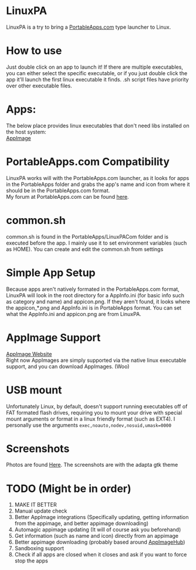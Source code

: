 # LinuxPA
LinuxPA is a try to bring a [PortableApps.com](http://portableapps.com) type launcher to Linux.  

# How to use
Just double click on an app to launch it! If there are multiple executables, you can either select the specific executable, or if you just double click the app it'll launch the first linux executable it finds. .sh script files have priority over other executable files.

# Apps:
The below place provides linux executables that don't need libs installed on the host system:  
[AppImage](https://bintray.com/probono/AppImages)  

# PortableApps.com Compatibility
LinuxPA works will with the PortableApps.com launcher, as it looks for apps in the PortableApps folder and grabs the app's name and icon from where it should be in the PortableApps.com format.  
My forum at PortableApps.com can be found [here](http://portableapps.com/node/54998).  

# common.sh
common.sh is found in the PortableApps/LinuxPACom folder and is executed before the app. I mainly use it to set environment variables (such as HOME). You can create and edit the common.sh from settings  

# Simple App Setup
Because apps aren't natively formated in the PortableApps.com format, LinuxPA will look in the root directory for a AppInfo.ini (for basic info such as category and name) and appicon.png. If they aren't found, it looks where the appicon_\*.png and AppInfo.ini is in PortableApps format. You can set what the AppInfo.ini and appicon.png are from LinuxPA.  

# AppImage Support
[AppImage Website](http://appimage.org)  
Right now AppImages are simply supported via the native linux executable support, and you can download AppImages. (Woo)

# USB mount
Unfortunately Linux, by default, doesn't support running executables off of FAT formated flash drives, requiring you to mount your drive with special mount arguments or format in a linux friendly format (such as EXT4). I personally use the arguments `exec,noauto,nodev,nosuid,umask=0000`  

# Screenshots
Photos are found [Here](https://goo.gl/photos/VtBUL6DyZTMidj5n6). The screenshots are with the adapta gtk theme

# TODO (Might be in order)
1. MAKE IT BETTER  
1. Manual update check   
1. Better AppImage integrations (Specifically updating, getting information from the appimage, and better appimage downloading)
1. Automagic appimage updating (It will of course ask you beforehand)
1. Get information (such as name and icon) directly from an appimage
1. Better appimage downloading (probably based around [AppImageHub](https://appimage.github.io/apps/))
1. Sandboxing support  
1. Check if all apps are closed when it closes and ask if you want to force stop the apps  
